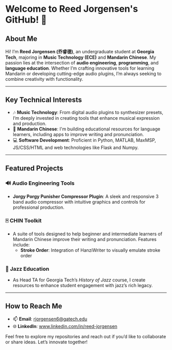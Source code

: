 # Welcome to Reed Jorgensen's GitHub! 👋

## About Me  
Hi! I’m **Reed Jorgensen (乔睿德)**, an undergraduate student at **Georgia Tech**, majoring in **Music Technology (ECE)** and **Mandarin Chinese**. My passion lies at the intersection of **audio engineering**, **programming**, and **language education**. Whether I’m crafting innovative tools for learning Mandarin or developing cutting-edge audio plugins, I’m always seeking to combine creativity with functionality.

---

## Key Technical Interests
- 🎶 **Music Technology**: From digital audio plugins to synthesizer presets, I’m deeply invested in creating tools that enhance musical expression and production.  
- 📘 **Mandarin Chinese**: I'm building educational resources for language learners, including apps to improve writing and pronunciation.  
- 💻 **Software Development**: Proficient in Python, MATLAB, MaxMSP, JS/CSS/HTML and web technologies like Flask and Numpy.

---

## Featured Projects  
### 🔊 **Audio Engineering Tools**
- **Jorgy Porgy Punisher Compressor Plugin**: A sleek and responsive 3 band audio compressor with intuitive graphics and controls for professional production.

### 🀄 **CHIN Toolkit**  
- A suite of tools designed to help beginner and intermediate learners of Mandarin Chinese improve their writing and pronunciation. Features include:  
  - **Stroke Order**: Integration of HanziWriter to visually emulate stroke order

### 🎷 **Jazz Education**
- As Head TA for Georgia Tech’s *History of Jazz* course, I create resources to enhance student engagement with jazz’s rich legacy.

---

## How to Reach Me  
- 📫 **Email**: [rjorgensen6@gatech.edu](mailto:rjorgensen6@gatech.edu)  
- 🌐 **LinkedIn**: www.linkedin.com/in/reed-jorgensen

Feel free to explore my repositories and reach out if you’d like to collaborate or share ideas. Let’s innovate together!
